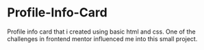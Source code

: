 # Profile-Info-Card
Profile info card that i created using basic html and css. One of the challenges in frontend mentor influenced me into this small project.
